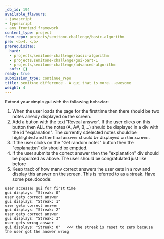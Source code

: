 ```yaml
---
_db_id: 194
available_flavours:
- javascript
- typescript
- any_frontend_framework
content_type: project
from_repo: projects/semitone-challenge/basic-algorithm
pre: <b>4. </b>
prerequisites:
  hard:
  - projects/semitone-challenge/basic-algorithm
  - projects/semitone-challenge/gui-part-1
  - projects/semitone-challenge/advanced-algorithm
  soft: []
ready: true
submission_type: continue_repo
title: semitone difference - A gui that is more...awesome
weight: 4
---
```


Extend your simple gui with the following behavior:

1. When the user loads the page for the first time then there should be two notes already displayed on the screen.
2. Add a button with the text "Reveal answer". If the user clicks on this button then ALL the notes (A, A#, B,...) should be displayed in a div with the id "explanation". The currently s4elected notes should be highlighted and the final answer should be displayed on the screen.
3. If the user clicks on the "Get random notes" button then the "explanation" div should be emptied.
4. If the user submits the correct answer then the "explanation" div should be populated as above. The user should be congratulated just like before
5. Keep track of how many correct answers the user gets in a row and display this answer on the screen. This is referred to as a streak. Have some pseudocode:

```
user accesses gui for first time
gui displays: "Streak: 0"
user gets correct answer
gui displays: "Streak: 1"
user gets correct answer
gui displays: "Streak: 2"
user gets correct answer
gui displays: "Streak: 3"
user gets wrong answer
gui displays: "Streak: 0"   <<< the streak is reset to zero because the user got the answer wrong
```